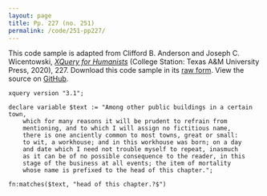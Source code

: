```yaml
---
layout: page
title: Pp. 227 (no. 251)
permalink: /code/251-pp227/
---
```


This code sample is adapted from Clifford B. Anderson and Joseph C. Wicentowski, 
[_XQuery for Humanists_](/) (College Station: Texas A&M University Press, 2020), 227. 
Download this code sample in its [raw form](/code/251-pp227/251-pp227.xq).
View the source on [GitHub](https://github.com/coding4humanists/xquery4humanists/blob/master/code/251-pp227/251-pp227.xq).

```xquery
xquery version "3.1";

declare variable $text := "Among other public buildings in a certain town,
    which for many reasons it will be prudent to refrain from
    mentioning, and to which I will assign no fictitious name,
    there is one anciently common to most towns, great or small:
    to wit, a workhouse; and in this workhouse was born; on a day
    and date which I need not trouble myself to repeat, inasmuch
    as it can be of no possible consequence to the reader, in this
    stage of the business at all events; the item of mortality
    whose name is prefixed to the head of this chapter.";

fn:matches($text, "head of this chapter.?$")
```  
